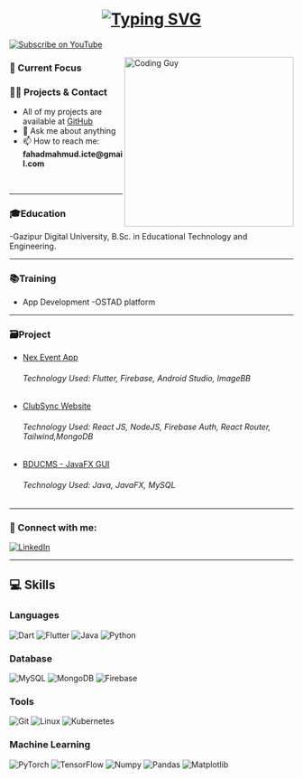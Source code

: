
<h1 align="center">
  <a href="https://github.com/fahadmahmud81">
    <img src="https://readme-typing-svg.demolab.com?font=Fira+Code&weight=500&size=30&pause=1000&color=F75C7E&center=true&vCenter=true&width=500&lines=Hi+%F0%9F%91%8B+I'm+Fahad+Mahmud" alt="Typing SVG">
  </a>
</h1>
<!-- <h6 align="center">I have many dreams, and though I may have started late, I am giving everything I have to pursue them. One day, I will prove that determination and hard work can make anything possible</h6> -->


<p align="left">
 <a href="https://www.youtube.com/@fahad.mahmud" target="_blank">
  <img src="https://img.shields.io/static/v1?label=YouTube&message=Subscribe&color=FF0000&logo=youtube&logoColor=FFFFFF&style=for-the-badge" alt="Subscribe on YouTube" />
</a>
</p>

<img align="right" src="https://user-images.githubusercontent.com/74038190/212748830-4c709398-a386-4761-84d7-9e10b98fbe6e.gif" alt="Coding Guy" width="300" height="300">

<h3 align="left">🌱 Current Focus</h3>


<h3 align="left">👨‍💻 Projects & Contact</h3>
<ul>
  <li>All of my projects are available at <a href="https://github.com/fahadmahmud81?tab=repositories" target="_blank">GitHub</a></li>
  <li>💬 Ask me about anything</li>
  <li>📫 How to reach me: <strong>fahadmahmud.icte@gmail.com</strong></li>

</ul>






<ul>
<!--   <li>
    <h4>Junior Flutter Developer</h4>
    <p><strong>TekShilpa Limited</strong> — <em>April 2024 - Present</em></p>
    <p>• Developing innovative solutions using Java Spring Boot, Angular, and other technologies to optimize performance and user experience.</p>
  </li> -->
  <br/>
<!--   <li>
    <h4>Trainee Software Engineer</h4>
    <p><strong>BJIT Academy</strong> — <em>April 2023 - September 2023</em></p>
    <p>• Gained hands-on experience with Java development, Spring framework, and database integration, enhancing skills in backend development.</p>
  </li> -->
</ul>


<hr>
  
<h3 align="left">🎓Education</h3>
-Gazipur Digital University, B.Sc. in Educational Technology and Engineering.
<hr>

<h3 align="left">📚Training</h3>

- App Development -OSTAD platform

  
<hr>

<h3 align="left">🗃️Project</h3>

- <a href="https://github.com/fahadmahmud81/nex_event_app">Nex Event App</a>

  <h6>Technology Used: Flutter, Firebase, Android Studio, ImageBB </h6>
          
  
- <a href="https://github.com/fahadmahmud81/ClubSync_">ClubSync Website</a>
 
  <h6>Technology Used: React JS, NodeJS, Firebase Auth, React Router, Tailwind,MongoDB</h6>

- <a href="https://carnava-by-arup.netlify.app/">BDUCMS - JavaFX GUI</a>

  <h6>Technology Used: Java, JavaFX, MySQL </h6>



<hr>
<h3 align="left">🔗 Connect with me:</h3>
<p align="left">
<!--   <a href="https://twitter.com/arupcha01935516" target="_blank">
    <img src="https://img.shields.io/static/v1?label=&message=Twitter&color=1DA1F2&logo=twitter&logoColor=FFFFFF" alt="Twitter"/>
  </a> -->
  <a href="https://www.linkedin.com/in/fahadmahmudofficial/">
    <img src="https://img.shields.io/static/v1?label=&message=LinkedIn&color=0077B5&logo=linkedin&logoColor=FFFFFF" alt="LinkedIn"/>
  </a>
 

</p>


<hr>
<h2 align="left">💻 Skills</h2>

### Languages
![Dart](https://img.shields.io/static/v1?&message=Dart%2B%2B&color=1e5aba&logo=Dart%2B%2B&label=&)
![Flutter](https://img.shields.io/static/v1?&message=Flutter&color=c93618&logo=flutter&label=)
![Java](https://img.shields.io/static/v1?&message=Java&color=176587&logo=java&logoColor=f5f589&label=&)
![Python](https://img.shields.io/static/v1?&message=Python&color=f0db4f&logo=python&label=&)


### Database
![MySQL](https://img.shields.io/static/v1?&message=MySQL&color=5699cc&logo=MySQL&logoColor=FFFFFF&label=)
![MongoDB](https://img.shields.io/static/v1?&message=MongoDB&color=47A248&logo=MongoDB&label=&)
![Firebase](https://img.shields.io/static/v1?&message=Firebase&color=FFCA28&logo=Firebase&label=&)


### Tools
![Git](https://img.shields.io/static/v1?&message=Git&color=F05032&logo=Git&logoColor=FFFFFF&label=)
![Linux](https://img.shields.io/static/v1?&message=Linux&color=000000&logo=linux&logoColor=f5ba3b&label=)
![Kubernetes](https://img.shields.io/static/v1?message=Kubernetes&color=326CE5&logo=kubernetes&logoColor=white&label=)



### Machine Learning
![PyTorch](https://img.shields.io/static/v1?&message=PyTorch&color=EE4C2C&logo=PyTorch&logoColor=FFFFFF&label=)
![TensorFlow](https://img.shields.io/static/v1?&message=TensorFlow&color=FF6F00&logo=TensorFlow&logoColor=FFFFFF&label=)
![Numpy](https://img.shields.io/static/v1?&message=Numpy&color=658cf0&logo=numpy&logoColor=FFFFFF&label=)
![Pandas](https://img.shields.io/static/v1?&message=Pandas&color=0a2c82&logo=pandas&logoColor=FFFFFF&label=)
![Matplotlib](https://img.shields.io/static/v1?&message=Matplotlib&color=0e5fa1&logo=plotly&logoColor=FF6F00&label=)






